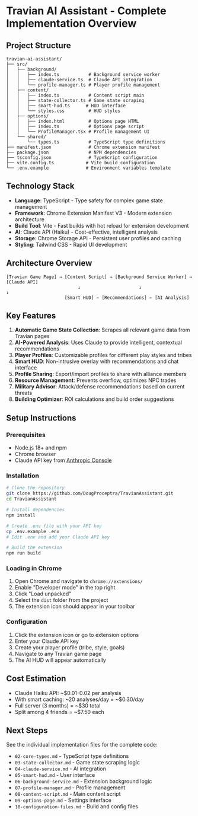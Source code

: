 # Travian AI Assistant - Complete Implementation Overview

## Project Structure
```
travian-ai-assistant/
├── src/
│   ├── background/
│   │   ├── index.ts           # Background service worker
│   │   ├── claude-service.ts  # Claude API integration
│   │   └── profile-manager.ts # Player profile management
│   ├── content/
│   │   ├── index.ts           # Content script main
│   │   ├── state-collector.ts # Game state scraping
│   │   ├── smart-hud.ts      # HUD interface
│   │   └── styles.css         # HUD styles
│   ├── options/
│   │   ├── index.html         # Options page HTML
│   │   ├── index.ts           # Options page script
│   │   └── ProfileManager.tsx # Profile management UI
│   └── shared/
│       └── types.ts           # TypeScript type definitions
├── manifest.json              # Chrome extension manifest
├── package.json               # NPM dependencies
├── tsconfig.json              # TypeScript configuration
├── vite.config.ts            # Vite build configuration
└── .env.example              # Environment variables template
```

## Technology Stack
- **Language**: TypeScript - Type safety for complex game state management
- **Framework**: Chrome Extension Manifest V3 - Modern extension architecture
- **Build Tool**: Vite - Fast builds with hot reload for extension development
- **AI**: Claude API (Haiku) - Cost-effective, intelligent analysis
- **Storage**: Chrome Storage API - Persistent user profiles and caching
- **Styling**: Tailwind CSS - Rapid UI development

## Architecture Overview
```
[Travian Game Page] → [Content Script] → [Background Service Worker] → [Claude API]
                           ↓                      ↓                        ↓
                      [Smart HUD] ← [Recommendations] ← [AI Analysis]
```

## Key Features
1. **Automatic Game State Collection**: Scrapes all relevant game data from Travian pages
2. **AI-Powered Analysis**: Uses Claude to provide intelligent, contextual recommendations
3. **Player Profiles**: Customizable profiles for different play styles and tribes
4. **Smart HUD**: Non-intrusive overlay with recommendations and chat interface
5. **Profile Sharing**: Export/import profiles to share with alliance members
6. **Resource Management**: Prevents overflow, optimizes NPC trades
7. **Military Advisor**: Attack/defense recommendations based on current threats
8. **Building Optimizer**: ROI calculations and build order suggestions

## Setup Instructions

### Prerequisites
- Node.js 18+ and npm
- Chrome browser
- Claude API key from [Anthropic Console](https://console.anthropic.com/settings/keys)

### Installation
```bash
# Clone the repository
git clone https://github.com/DougProceptra/TravianAssistant.git
cd TravianAssistant

# Install dependencies
npm install

# Create .env file with your API key
cp .env.example .env
# Edit .env and add your Claude API key

# Build the extension
npm run build
```

### Loading in Chrome
1. Open Chrome and navigate to `chrome://extensions/`
2. Enable "Developer mode" in the top right
3. Click "Load unpacked"
4. Select the `dist` folder from the project
5. The extension icon should appear in your toolbar

### Configuration
1. Click the extension icon or go to extension options
2. Enter your Claude API key
3. Create your player profile (tribe, style, goals)
4. Navigate to any Travian game page
5. The AI HUD will appear automatically

## Cost Estimation
- Claude Haiku API: ~$0.01-0.02 per analysis
- With smart caching: ~20 analyses/day = ~$0.30/day
- Full server (3 months) = ~$30 total
- Split among 4 friends = ~$7.50 each

## Next Steps
See the individual implementation files for the complete code:
- `02-core-types.md` - TypeScript type definitions
- `03-state-collector.md` - Game state scraping logic
- `04-claude-service.md` - AI integration
- `05-smart-hud.md` - User interface
- `06-background-service.md` - Extension background logic
- `07-profile-manager.md` - Profile management
- `08-content-script.md` - Main content script
- `09-options-page.md` - Settings interface
- `10-configuration-files.md` - Build and config files
